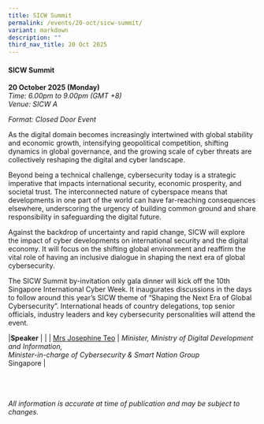 ```yaml
---
title: SICW Summit
permalink: /events/20-oct/sicw-summit/
variant: markdown
description: ""
third_nav_title: 20 Oct 2025
---
```

#### **SICW Summit**

**20 October 2025 (Monday)**  
*Time: 6.00pm to 9.00pm (GMT +8)*
<br>*Venue: SICW A*

*Format: Closed Door Event*

As the digital domain becomes increasingly intertwined with global stability and economic growth, intensifying geopolitical competition, shifting dynamics in global governance, and the growing scale of cyber threats are collectively reshaping the digital and cyber landscape.

Beyond being a technical challenge, cybersecurity today is a strategic imperative that impacts international security, economic prosperity, and societal trust. The interconnected nature of cyberspace means that developments in one part of the world can have far-reaching consequences elsewhere, underscoring the urgency of building common ground and share responsibility in safeguarding the digital future.

Against the backdrop of uncertainty and rapid change, SICW will explore the impact of cyber developments on international security and the digital economy. It will focus on the shifting global environment and reaffirm the vital role of having an inclusive dialogue in shaping the next era of global cybersecurity.

The SICW Summit by-invitation only gala dinner will kick off the 10th Singapore International Cyber Week. It inaugurates discussions in the days to follow around this year’s SICW theme of “Shaping the Next Era of Global Cybersecurity”. International heads of country delegations, top senior officials, industry leaders and key cybersecurity personalities will attend the event.

|**Speaker**          |                                                              |
| [Mrs Josephine Teo](/speakers/mrs-josephine-teo/)  | *Minister, Ministry of Digital Development and Information, <br>Minister-in-charge of Cybersecurity &amp; Smart Nation Group*<br>Singapore      |

<br><br><br>
*All information is accurate at time of publication and may be subject to changes.*